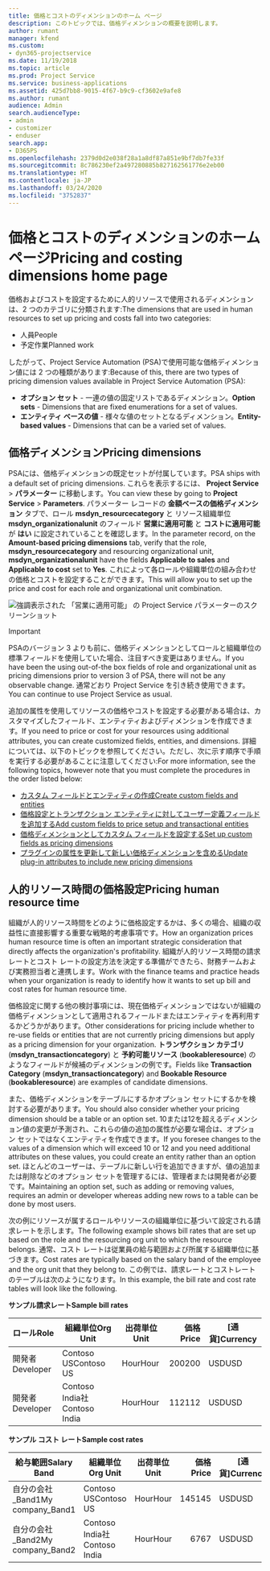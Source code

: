```yaml
---
title: 価格とコストのディメンションのホーム ページ
description: このトピックでは、価格ディメンションの概要を説明します。
author: rumant
manager: kfend
ms.custom:
- dyn365-projectservice
ms.date: 11/19/2018
ms.topic: article
ms.prod: Project Service
ms.service: business-applications
ms.assetid: 425d7bb8-9015-4f67-b9c9-cf3602e9afe8
ms.author: rumant
audience: Admin
search.audienceType:
- admin
- customizer
- enduser
search.app:
- D365PS
ms.openlocfilehash: 2379d0d2e038f28a1a8df87a851e9bf7db7fe33f
ms.sourcegitcommit: 8c786230ef2a497280885b827162561776e2eb00
ms.translationtype: HT
ms.contentlocale: ja-JP
ms.lasthandoff: 03/24/2020
ms.locfileid: "3752837"
---
```

# <a name="pricing-and-costing-dimensions-home-page"></a><span data-ttu-id="8e0e3-103">価格とコストのディメンションのホーム ページ</span><span class="sxs-lookup"><span data-stu-id="8e0e3-103">Pricing and costing dimensions home page</span></span>

<span data-ttu-id="8e0e3-104">価格およびコストを設定するために人的リソースで使用されるディメンションは、2 つのカテゴリに分類されます:</span><span class="sxs-lookup"><span data-stu-id="8e0e3-104">The dimensions that are used in human resources to set up pricing and costs fall into two categories:</span></span>

- <span data-ttu-id="8e0e3-105">人員</span><span class="sxs-lookup"><span data-stu-id="8e0e3-105">People</span></span>
- <span data-ttu-id="8e0e3-106">予定作業</span><span class="sxs-lookup"><span data-stu-id="8e0e3-106">Planned work</span></span>

<span data-ttu-id="8e0e3-107">したがって、Project Service Automation (PSA)で使用可能な価格ディメンション値には 2 つの種類があります:</span><span class="sxs-lookup"><span data-stu-id="8e0e3-107">Because of this, there are two types of pricing dimension values available in Project Service Automation (PSA):</span></span> 

- <span data-ttu-id="8e0e3-108">**オプション セット** - 一連の値の固定リストであるディメンション。</span><span class="sxs-lookup"><span data-stu-id="8e0e3-108">**Option sets** - Dimensions that are fixed enumerations for a set of values.</span></span>
- <span data-ttu-id="8e0e3-109">**エンティティ ベースの値**  - 様々な値のセットとなるディメンション。</span><span class="sxs-lookup"><span data-stu-id="8e0e3-109">**Entity-based values** - Dimensions that can be a varied set of values.</span></span>

## <a name="pricing-dimensions"></a><span data-ttu-id="8e0e3-110">価格ディメンション</span><span class="sxs-lookup"><span data-stu-id="8e0e3-110">Pricing dimensions</span></span>

<span data-ttu-id="8e0e3-111">PSAには、価格ディメンションの既定セットが付属しています。</span><span class="sxs-lookup"><span data-stu-id="8e0e3-111">PSA ships with a default set of pricing dimensions.</span></span> <span data-ttu-id="8e0e3-112">これらを表示するには、 **Project Service** > **パラメーター** に移動します。</span><span class="sxs-lookup"><span data-stu-id="8e0e3-112">You can view these by going to **Project Service** > **Parameters**.</span></span> <span data-ttu-id="8e0e3-113">パラメーター レコードの **金額ベースの価格ディメンション** タブで、ロール **msdyn_resourcecategory** と リソース組織単位 **msdyn_organizationalunit** のフィールド **営業に適用可能** と **コストに適用可能** が **はい** に設定されていることを確認します。</span><span class="sxs-lookup"><span data-stu-id="8e0e3-113">In the parameter record, on the **Amount-based pricing dimensions** tab, verify that the role, **msdyn_resourcecategory** and resourcing organizational unit, **msdyn_organizationalunit** have the fields **Applicable to sales** and **Applicable to cost** set to **Yes**.</span></span> <span data-ttu-id="8e0e3-114">これによって各ロールや組織単位の組み合わせの価格とコストを設定することができます。</span><span class="sxs-lookup"><span data-stu-id="8e0e3-114">This will allow you to set up the price and cost for each role and organizational unit combination.</span></span>

![強調表示された 「営業に適用可能」 の Project Service パラメーターのスクリーンショット](media/PS-OOB-parameters.png)

> [!IMPORTANT]
> <span data-ttu-id="8e0e3-116">PSAのバージョン 3 よりも前に、価格ディメンションとしてロールと組織単位の標準フィールドを使用していた場合、注目すべき変更はありません。</span><span class="sxs-lookup"><span data-stu-id="8e0e3-116">If you have been the using out-of-the box fields of role and organizational unit as pricing dimensions prior to version 3 of PSA, there will not be any observable change.</span></span> <span data-ttu-id="8e0e3-117">通常どおり Project Service を引き続き使用できます。</span><span class="sxs-lookup"><span data-stu-id="8e0e3-117">You can continue to use Project Service as usual.</span></span> 

<span data-ttu-id="8e0e3-118">追加の属性を使用してリソースの価格やコストを設定する必要がある場合は、カスタマイズしたフィールド、エンティティおよびディメンションを作成できます。</span><span class="sxs-lookup"><span data-stu-id="8e0e3-118">If you need to price or cost for your resources using additional attributes, you can create customized fields, entities, and dimensions.</span></span> <span data-ttu-id="8e0e3-119">詳細については、以下のトピックを参照してください。ただし、次に示す順序で手順を実行する必要があることに注意してください:</span><span class="sxs-lookup"><span data-stu-id="8e0e3-119">For more information, see the following topics, however note that you must complete the procedures in the order listed below:</span></span>

- [<span data-ttu-id="8e0e3-120">カスタム フィールドとエンティティの作成</span><span class="sxs-lookup"><span data-stu-id="8e0e3-120">Create custom fields and entities</span></span>](create-custom-fields-entities.md)
- [<span data-ttu-id="8e0e3-121">価格設定とトランザクション エンティティに対してユーザー定義フィールドを追加する</span><span class="sxs-lookup"><span data-stu-id="8e0e3-121">Add custom fields to price setup and transactional entities</span></span>](field-references.md)
- [<span data-ttu-id="8e0e3-122">価格ディメンションとしてカスタム フィールドを設定する</span><span class="sxs-lookup"><span data-stu-id="8e0e3-122">Set up custom fields as pricing dimensions</span></span>](set-up-pricing-dimensions.md)
- [<span data-ttu-id="8e0e3-123">プラグインの属性を更新して新しい価格ディメンションを含める</span><span class="sxs-lookup"><span data-stu-id="8e0e3-123">Update plug-in attributes to include new pricing dimensions</span></span>](update-plug-in-attributes.md)

## <a name="pricing-human-resource-time"></a><span data-ttu-id="8e0e3-124">人的リソース時間の価格設定</span><span class="sxs-lookup"><span data-stu-id="8e0e3-124">Pricing human resource time</span></span>
<span data-ttu-id="8e0e3-125">組織が人的リソース時間をどのように価格設定するかは、多くの場合、組織の収益性に直接影響する重要な戦略的考慮事項です。</span><span class="sxs-lookup"><span data-stu-id="8e0e3-125">How an organization prices human resource time is often an important strategic consideration that directly affects the organization's profitability.</span></span> <span data-ttu-id="8e0e3-126">組織が人的リソース時間の請求レートとコスト レートの設定方法を決定する準備ができたら、財務チームおよび実務担当者と連携します。</span><span class="sxs-lookup"><span data-stu-id="8e0e3-126">Work with the finance teams and practice heads when your organization is ready to identify how it wants to set up bill and cost rates for human resource time.</span></span>

<span data-ttu-id="8e0e3-127">価格設定に関する他の検討事項には、現在価格ディメンションではないが組織の価格ディメンションとして適用されるフィールドまたはエンティティを再利用するかどうかがあります。</span><span class="sxs-lookup"><span data-stu-id="8e0e3-127">Other considerations for pricing include whether to re-use fields or entities that are not currently pricing dimensions but apply as a pricing dimension for your organization.</span></span> <span data-ttu-id="8e0e3-128">**トランザクション カテゴリ** (**msdyn_transactioncategory**) と **予約可能リソース** (**bookableresource**) のようなフィールドが候補のディメンションの例です。</span><span class="sxs-lookup"><span data-stu-id="8e0e3-128">Fields like **Transaction Category** (**msdyn_transactioncategory**) and **Bookable Resource** (**bookableresource**) are examples of candidate dimensions.</span></span> 

<span data-ttu-id="8e0e3-129">また、価格ディメンションをテーブルにするかオプション セットにするかを検討する必要があります。</span><span class="sxs-lookup"><span data-stu-id="8e0e3-129">You should also consider whether your pricing dimension should be a table or an option set.</span></span> <span data-ttu-id="8e0e3-130">10または12を超えるディメンション値の変更が予測され、これらの値の追加の属性が必要な場合は、オプション セットではなくエンティティを作成できます。</span><span class="sxs-lookup"><span data-stu-id="8e0e3-130">If you foresee changes to the values of a dimension which will exceed 10 or 12 and you need additional attributes on these values, you could create an entity rather than an option set.</span></span> <span data-ttu-id="8e0e3-131">ほとんどのユーザーは、テーブルに新しい行を追加できますが、値の追加または削除などのオプション セットを管理するには、管理者または開発者が必要です。</span><span class="sxs-lookup"><span data-stu-id="8e0e3-131">Maintaining an option set, such as adding or removing values, requires an admin or developer whereas adding new rows to a table can be done by most users.</span></span>

<span data-ttu-id="8e0e3-132">次の例にリソースが属するロールやリソースの組織単位に基づいて設定される請求レートを示します。</span><span class="sxs-lookup"><span data-stu-id="8e0e3-132">The following example shows bill rates that are set up based on the role and the resourcing org unit to which the resource belongs.</span></span> <span data-ttu-id="8e0e3-133">通常、コスト レートは従業員の給与範囲および所属する組織単位に基づきます。</span><span class="sxs-lookup"><span data-stu-id="8e0e3-133">Cost rates are typically based on the salary band of the employee and the org unit that they belong to.</span></span> <span data-ttu-id="8e0e3-134">この例では、請求レートとコストレートのテーブルは次のようになります。</span><span class="sxs-lookup"><span data-stu-id="8e0e3-134">In this example, the bill rate and cost rate tables will look like the following.</span></span>

<span data-ttu-id="8e0e3-135">**サンプル請求レート**</span><span class="sxs-lookup"><span data-stu-id="8e0e3-135">**Sample bill rates**</span></span>

| <span data-ttu-id="8e0e3-136">ロール</span><span class="sxs-lookup"><span data-stu-id="8e0e3-136">Role</span></span>        | <span data-ttu-id="8e0e3-137">組織単位</span><span class="sxs-lookup"><span data-stu-id="8e0e3-137">Org Unit</span></span>    |<span data-ttu-id="8e0e3-138">出荷単位</span><span class="sxs-lookup"><span data-stu-id="8e0e3-138">Unit</span></span>      |<span data-ttu-id="8e0e3-139">価格</span><span class="sxs-lookup"><span data-stu-id="8e0e3-139">Price</span></span>      |<span data-ttu-id="8e0e3-140">[通貨]</span><span class="sxs-lookup"><span data-stu-id="8e0e3-140">Currency</span></span>  |
| ------------|-------------|----------|----------:|----------|
| <span data-ttu-id="8e0e3-141">開発者</span><span class="sxs-lookup"><span data-stu-id="8e0e3-141">Developer</span></span>   | <span data-ttu-id="8e0e3-142">Contoso US</span><span class="sxs-lookup"><span data-stu-id="8e0e3-142">Contoso US</span></span>  |<span data-ttu-id="8e0e3-143">Hour</span><span class="sxs-lookup"><span data-stu-id="8e0e3-143">Hour</span></span> | <span data-ttu-id="8e0e3-144">200</span><span class="sxs-lookup"><span data-stu-id="8e0e3-144">200</span></span>|<span data-ttu-id="8e0e3-145">USD</span><span class="sxs-lookup"><span data-stu-id="8e0e3-145">USD</span></span>     |
| <span data-ttu-id="8e0e3-146">開発者</span><span class="sxs-lookup"><span data-stu-id="8e0e3-146">Developer</span></span>   | <span data-ttu-id="8e0e3-147">Contoso India社</span><span class="sxs-lookup"><span data-stu-id="8e0e3-147">Contoso India</span></span> |<span data-ttu-id="8e0e3-148">Hour</span><span class="sxs-lookup"><span data-stu-id="8e0e3-148">Hour</span></span>|   <span data-ttu-id="8e0e3-149">112</span><span class="sxs-lookup"><span data-stu-id="8e0e3-149">112</span></span>|<span data-ttu-id="8e0e3-150">USD</span><span class="sxs-lookup"><span data-stu-id="8e0e3-150">USD</span></span>     |


<span data-ttu-id="8e0e3-151">**サンプル コスト レート**</span><span class="sxs-lookup"><span data-stu-id="8e0e3-151">**Sample cost rates**</span></span>

| <span data-ttu-id="8e0e3-152">給与範囲</span><span class="sxs-lookup"><span data-stu-id="8e0e3-152">Salary Band</span></span>     | <span data-ttu-id="8e0e3-153">組織単位</span><span class="sxs-lookup"><span data-stu-id="8e0e3-153">Org Unit</span></span>    |<span data-ttu-id="8e0e3-154">出荷単位</span><span class="sxs-lookup"><span data-stu-id="8e0e3-154">Unit</span></span>      |<span data-ttu-id="8e0e3-155">価格</span><span class="sxs-lookup"><span data-stu-id="8e0e3-155">Price</span></span>      |<span data-ttu-id="8e0e3-156">[通貨]</span><span class="sxs-lookup"><span data-stu-id="8e0e3-156">Currency</span></span>  |
| ----------------|-------------|----------|----------:|----------|
| <span data-ttu-id="8e0e3-157">自分の会社_Band1</span><span class="sxs-lookup"><span data-stu-id="8e0e3-157">My company_Band1</span></span> | <span data-ttu-id="8e0e3-158">Contoso US</span><span class="sxs-lookup"><span data-stu-id="8e0e3-158">Contoso US</span></span>  |<span data-ttu-id="8e0e3-159">Hour</span><span class="sxs-lookup"><span data-stu-id="8e0e3-159">Hour</span></span> | <span data-ttu-id="8e0e3-160">145</span><span class="sxs-lookup"><span data-stu-id="8e0e3-160">145</span></span>|<span data-ttu-id="8e0e3-161">USD</span><span class="sxs-lookup"><span data-stu-id="8e0e3-161">USD</span></span>     |
| <span data-ttu-id="8e0e3-162">自分の会社_Band2</span><span class="sxs-lookup"><span data-stu-id="8e0e3-162">My company_Band2</span></span> | <span data-ttu-id="8e0e3-163">Contoso India社</span><span class="sxs-lookup"><span data-stu-id="8e0e3-163">Contoso India</span></span> |<span data-ttu-id="8e0e3-164">Hour</span><span class="sxs-lookup"><span data-stu-id="8e0e3-164">Hour</span></span>|   <span data-ttu-id="8e0e3-165">67</span><span class="sxs-lookup"><span data-stu-id="8e0e3-165">67</span></span>|<span data-ttu-id="8e0e3-166">USD</span><span class="sxs-lookup"><span data-stu-id="8e0e3-166">USD</span></span>     |

